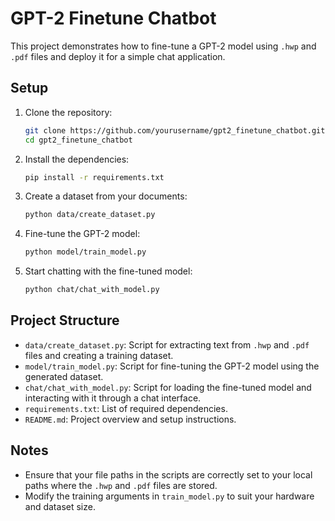 # GPT-2 Finetune Chatbot

This project demonstrates how to fine-tune a GPT-2 model using `.hwp` and `.pdf` files and deploy it for a simple chat application.

## Setup

1. Clone the repository:
    ```sh
    git clone https://github.com/yourusername/gpt2_finetune_chatbot.git
    cd gpt2_finetune_chatbot
    ```

2. Install the dependencies:
    ```sh
    pip install -r requirements.txt
    ```

3. Create a dataset from your documents:
    ```sh
    python data/create_dataset.py
    ```

4. Fine-tune the GPT-2 model:
    ```sh
    python model/train_model.py
    ```

5. Start chatting with the fine-tuned model:
    ```sh
    python chat/chat_with_model.py
    ```

## Project Structure

- `data/create_dataset.py`: Script for extracting text from `.hwp` and `.pdf` files and creating a training dataset.
- `model/train_model.py`: Script for fine-tuning the GPT-2 model using the generated dataset.
- `chat/chat_with_model.py`: Script for loading the fine-tuned model and interacting with it through a chat interface.
- `requirements.txt`: List of required dependencies.
- `README.md`: Project overview and setup instructions.

## Notes

- Ensure that your file paths in the scripts are correctly set to your local paths where the `.hwp` and `.pdf` files are stored.
- Modify the training arguments in `train_model.py` to suit your hardware and dataset size.
